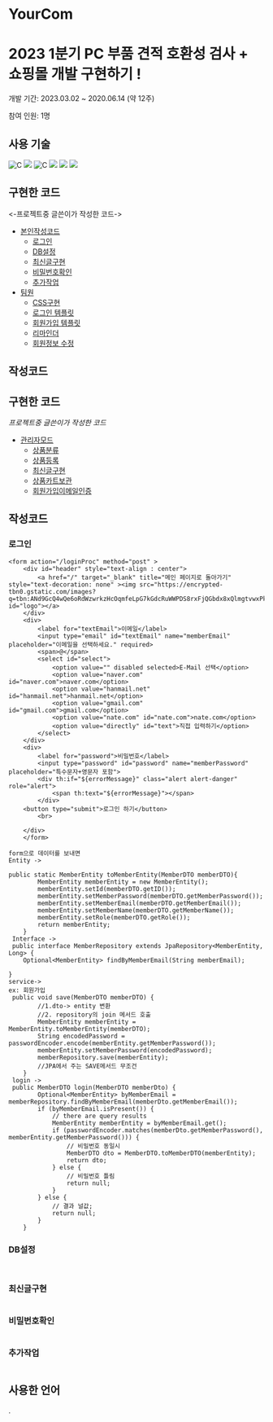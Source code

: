 # YourCom
# 2023 1분기 PC 부품 견적 호환성 검사 + 쇼핑몰 개발 구현하기 !

개발 기간: 2023.03.02 ~ 2020.06.14 (약 12주)

참여 인원: 1명

## 사용 기술

 <img alt="C" src="https://img.shields.io/badge/Spring-6DB33F?style=for-the-badge&logo=Spring&logoColor=white"/>
  <img src="https://img.shields.io/badge/Mysql-E6B91E?style=for-the-badge&logo=MySql&logoColor=white"/></a>
 <img alt="C" src ="https://img.shields.io/badge/JavaScript-F7DF1E.svg?&style=for-the-badge&logo=JAVASCRIPT&logoColor=white"/>
<img src="https://img.shields.io/badge/Springboot-6DB33F?style=for-the-badge&logo=Springboot&logoColor=white"/></a>
<img src="https://img.shields.io/badge/Java-007396?style=for-the-badge&logo=Javat&logoColor=white"/></a>
<img src="https://img.shields.io/badge/Springsecurity-6DB33F?style=for-the-badge&logo=Springsecurity&logoColor=white">






## 구현한 코드

<-프로젝트중 글쓴이가 작성한 코드->

- [본인작성코드](#작성코드)
  - [로그인](#로그인)
  - [DB설정](#DB설정)
  - [최신글구현](#최신글구현)
  - [비밀번호확인](#비밀번호확인)
  - [추가작업](#추가작업)
- [팀원](#sections)
  - [CSS구현](#title)
  - [로그인 템플릿](#banner)
  - [회원가입 템플릿](#banner)
  - [리마인더](#banner)
  - [회원정보 수정](#banner)
## 작성코드

## 구현한 코드

_프로젝트중 글쓴이가 작성한 코드_

- [관리자모드](#관리자모드)
  - [상품분류](#상품분류)
  - [상품등록](#상품등록)
  - [최신글구현](#최신글구현)
  - [상품카트보관](#상품카트보관)
  - [회원가입이메일인증](#이메일인증)
  
## 작성코드
### 로그인
```
<form action="/loginProc" method="post" >
    <div id="header" style="text-align : center">
        <a href="/" target="_blank" title="메인 페이지로 돌아가기" style="text-decoration: none" ><img src="https://encrypted-tbn0.gstatic.com/images?q=tbn:ANd9GcQ4wQe6oRdWzwrkzHcOqmfeLpG7kGdcRuWWPDS8rxFjQGbdx8xQlmgtvwxPktn4H9gucdU&usqp=CAU" id="logo"></a>
    </div>
    <div>
        <label for="textEmail">이메일</label>
        <input type="email" id="textEmail" name="memberEmail" placeholder="이메일을 선택하세요." required>
        <span>@</span>
        <select id="select">
            <option value="" disabled selected>E-Mail 선택</option>
            <option value="naver.com" id="naver.com">naver.com</option>
            <option value="hanmail.net" id="hanmail.net">hanmail.net</option>
            <option value="gmail.com" id="gmail.com">gmail.com</option>
            <option value="nate.com" id="nate.com">nate.com</option>
            <option value="directly" id="text">직접 입력하기</option>
        </select>
    </div>
    <div>
        <label for="password">비밀번호</label>
        <input type="password" id="password" name="memberPassword" placeholder="특수문자+영문자 포함">
        <div th:if="${errorMessage}" class="alert alert-danger" role="alert">
            <span th:text="${errorMessage}"></span>
        </div>
    <button type="submit">로그인 하기</button>
        <br>

    </div>
    </form>
    
form으로 데이터를 보내면     
Entity ->

public static MemberEntity toMemberEntity(MemberDTO memberDTO){
        MemberEntity memberEntity = new MemberEntity();
        memberEntity.setId(memberDTO.getID());
        memberEntity.setMemberPassword(memberDTO.getMemberPassword());
        memberEntity.setMemberEmail(memberDTO.getMemberEmail());
        memberEntity.setMemberName(memberDTO.getMemberName());
        memberEntity.setRole(memberDTO.getRole());
        return memberEntity;
    }
 Interface ->
 public interface MemberRepository extends JpaRepository<MemberEntity, Long> {
    Optional<MemberEntity> findByMemberEmail(String memberEmail);

}
service-> 
ex: 회원가입
 public void save(MemberDTO memberDTO) {
        //1.dto-> entity 변환
        //2. repository의 join 메서드 호출
        MemberEntity memberEntity = MemberEntity.toMemberEntity(memberDTO);
        String encodedPassword = passwordEncoder.encode(memberEntity.getMemberPassword());
        memberEntity.setMemberPassword(encodedPassword);
        memberRepository.save(memberEntity);
        //JPA에서 주는 SAVE메서드 무조건
    }
 login -> 
 public MemberDTO login(MemberDTO memberDto) {
        Optional<MemberEntity> byMemberEmail = memberRepository.findByMemberEmail(memberDto.getMemberEmail());
        if (byMemberEmail.isPresent()) {
            // there are query results
            MemberEntity memberEntity = byMemberEmail.get();
            if (passwordEncoder.matches(memberDto.getMemberPassword(), memberEntity.getMemberPassword())) {
                // 비밀번호 동일시
                MemberDTO dto = MemberDTO.toMemberDTO(memberEntity);
                return dto;
            } else {
                // 비밀번호 틀림
                return null;
            }
        } else {
            // 결과 널값;
            return null;
        }
    }

```
### DB설정
```


```

### 최신글구현

```

```
### 비밀번호확인
```

```
### 추가작업
```

```
## 사용한 언어

 
.
